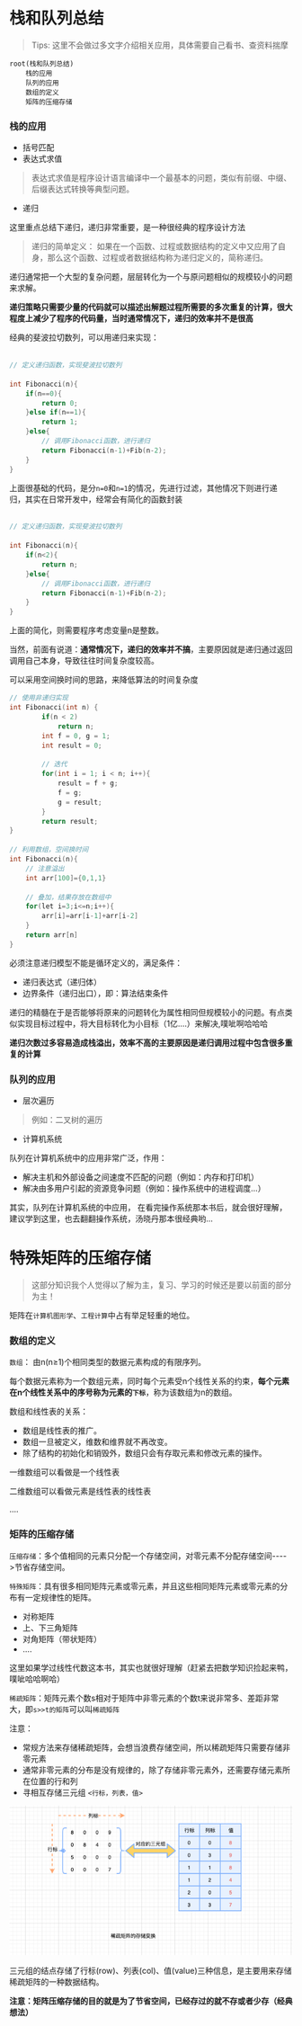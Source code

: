 
# 栈和队列总结

> Tips: 这里不会做过多文字介绍相关应用，具体需要自己看书、查资料揣摩


```mindmap
root(栈和队列总结)
    栈的应用
    队列的应用
    数组的定义
    矩阵的压缩存储
```



### 栈的应用

- 括号匹配
- 表达式求值
> 表达式求值是程序设计语言编译中一个最基本的问题，类似有前缀、中缀、后缀表达式转换等典型问题。
- 递归

这里重点总结下递归，递归非常重要，是一种很经典的程序设计方法

> 递归的简单定义： 如果在一个函数、过程或数据结构的定义中又应用了自身，那么这个函数、过程或者数据结构称为递归定义的，简称递归。



递归通常把一个大型的复杂问题，层层转化为一个与原问题相似的规模较小的问题来求解。

**递归策略只需要少量的代码就可以描述出解题过程所需要的多次重复的计算，很大程度上减少了程序的代码量，当时通常情况下，递归的效率并不是很高**


经典的斐波拉切数列，可以用递归来实现：


```cpp

// 定义递归函数，实现斐波拉切数列

int Fibonacci(n){
    if(n==0){
        return 0;
    }else if(n==1){
        return 1;
    }else{
        // 调用Fibonacci函数，进行递归
        return Fibonacci(n-1)+Fib(n-2);
    }
}


```

上面很基础的代码，是分`n=0`和`n=1`的情况，先进行过滤，其他情况下则进行递归，其实在日常开发中，经常会有简化的函数封装


```cpp

// 定义递归函数，实现斐波拉切数列

int Fibonacci(n){
    if(n<2){
        return n;
    }else{
        // 调用Fibonacci函数，进行递归
        return Fibonacci(n-1)+Fib(n-2);
    }
}

```

上面的简化，则需要程序考虑变量n是整数。

当然，前面有说道：**通常情况下，递归的效率并不搞**，主要原因就是递归通过返回调用自己本身，导致往往时间复杂度较高。

可以采用空间换时间的思路，来降低算法的时间复杂度

```cpp
// 使用非递归实现
int Fibonacci(int n) {
        if(n < 2)
            return n;
        int f = 0, g = 1;
        int result = 0;
        
        // 迭代
        for(int i = 1; i < n; i++){
            result = f + g;
            f = g;
            g = result;
        }
        return result;
}

// 利用数组，空间换时间
int Fibonacci(n){
    // 注意溢出
	int arr[100]={0,1,1}
	
	// 叠加，结果存放在数组中
	for(let i=3;i<=n;i++){
		arr[i]=arr[i-1]+arr[i-2]
	}
	return arr[n]
}

```


必须注意递归模型不能是循环定义的，满足条件：

- 递归表达式（递归体）
- 边界条件（递归出口），即：算法结束条件


递归的精髓在于是否能够将原来的问题转化为属性相同但规模较小的问题。有点类似实现目标过程中，将大目标转化为小目标（1亿....）来解决,噗呲啊哈哈哈

**递归次数过多容易造成栈溢出，效率不高的主要原因是递归调用过程中包含很多重复的计算**


### 队列的应用

- 层次遍历

> 例如：二叉树的遍历

- 计算机系统


队列在计算机系统中的应用非常广泛，作用：

- 解决主机和外部设备之间速度不匹配的问题（例如：内存和打印机）
- 解决由多用户引起的资源竞争问题（例如：操作系统中的进程调度...）


其实，队列在计算机系统的中应用， 在看完操作系统那本书后，就会很好理解，建议学到这里，也去翻翻操作系统，汤晓丹那本很经典哟...


# 特殊矩阵的压缩存储

> 这部分知识我个人觉得以了解为主，复习、学习的时候还是要以前面的部分为主！

矩阵在`计算机图形学`、`工程计算`中占有举足轻重的地位。


### 数组的定义

`数组`： 由n(n≥1)个相同类型的数据元素构成的有限序列。

每个数据元素称为一个数组元素，同时每个元素受n个线性关系的约束，**每个元素在n个线性关系中的序号称为元素的`下标`**，称为该数组为n的数组。

数组和线性表的关系：
- 数组是线性表的推广。
- 数组一旦被定义，维数和维界就不再改变。
- 除了结构的初始化和销毁外，数组只会有存取元素和修改元素的操作。


一维数组可以看做是一个线性表

二维数组可以看做元素是线性表的线性表

....


### 矩阵的压缩存储


`压缩存储`：多个值相同的元素只分配一个存储空间，对零元素不分配存储空间---->节省存储空间。

`特殊矩阵`：具有很多相同矩阵元素或零元素，并且这些相同矩阵元素或零元素的分布有一定规律性的矩阵。

- 对称矩阵
- 上、下三角矩阵
- 对角矩阵（带状矩阵）
- ....

这里如果学过线性代数这本书，其实也就很好理解（赶紧去把数学知识捡起来鸭，噗呲哈哈啊哈）

`稀疏矩阵`：矩阵元素个数s相对于矩阵中非零元素的个数t来说非常多、差距非常大，即`s>>t的矩阵`可以叫`稀疏矩阵`


注意：

- 常规方法来存储稀疏矩阵，会想当浪费存储空间，所以稀疏矩阵只需要存储非零元素
- 通常非零元素的分布是没有规律的，除了存储非零元素外，还需要存储元素所在位置的行和列
- 寻相互存储三元组 `<行标，列表，值>`



![](./images/稀疏矩阵的存储变换.png)

三元组的结点存储了行标(row)、列表(col)、值(value)三种信息，是主要用来存储稀疏矩阵的一种数据结构。


**注意：矩阵压缩存储的目的就是为了节省空间，已经存过的就不存或者少存（经典想法）**